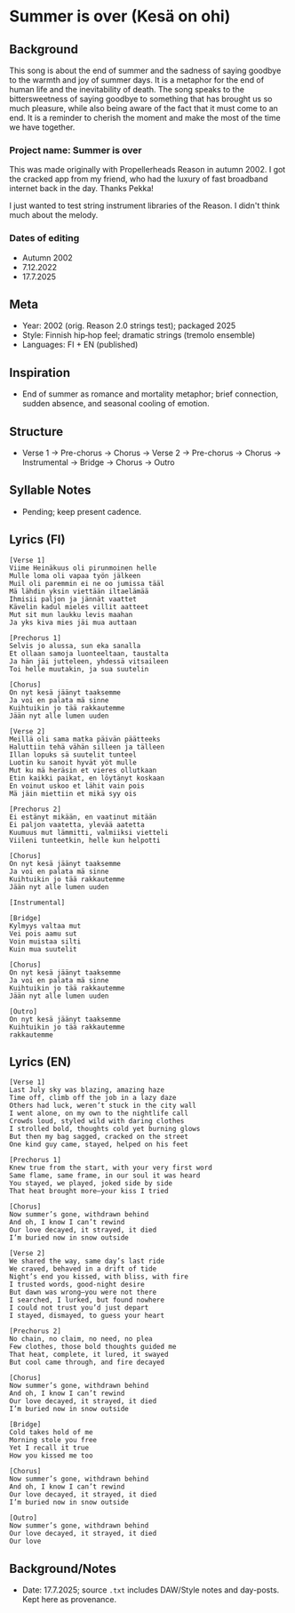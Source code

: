 # Summer is over (Kesä on ohi)

## Background
This song is about the end of summer and the sadness of saying goodbye to the warmth and joy of summer days. It is a metaphor for the end of human life and the inevitability of death. The song speaks to the bittersweetness of saying goodbye to something that has brought us so much pleasure, while also being aware of the fact that it must come to an end. It is a reminder to cherish the moment and make the most of the time we have together.

### Project name: Summer is over

This was made originally with Propellerheads Reason in autumn 2002. I got the cracked app from my friend, who had the luxury of fast broadband internet back in the day. Thanks Pekka!

I just wanted to test string instrument libraries of the Reason. I didn't think much about the melody.

### Dates of editing
- Autumn 2002
- 7.12.2022
- 17.7.2025


## Meta
- Year: 2002 (orig. Reason 2.0 strings test); packaged 2025
- Style: Finnish hip‑hop feel; dramatic strings (tremolo ensemble)
- Languages: FI + EN (published)

## Inspiration
- End of summer as romance and mortality metaphor; brief connection, sudden absence, and seasonal cooling of emotion.

## Structure
- Verse 1 → Pre-chorus → Chorus → Verse 2 → Pre-chorus → Chorus → Instrumental → Bridge → Chorus → Outro

## Syllable Notes
- Pending; keep present cadence.

## Lyrics (FI)
```
[Verse 1]
Viime Heinäkuus oli pirunmoinen helle
Mulle loma oli vapaa työn jälkeen
Muil oli paremmin ei ne oo jumissa tääl
Mä lähdin yksin viettään iltaelämää
Ihmisii paljon ja jännät vaattet
Kävelin kadul mieles villit aatteet
Mut sit mun laukku levis maahan
Ja yks kiva mies jäi mua auttaan

[Prechorus 1]
Selvis jo alussa, sun eka sanalla
Et ollaan samoja luonteeltaan, taustalta
Ja hän jäi jutteleen, yhdessä vitsaileen
Toi helle muutakin, ja sua suutelin

[Chorus]
On nyt kesä jäänyt taaksemme
Ja voi en palata mä sinne
Kuihtuikin jo tää rakkautemme
Jään nyt alle lumen uuden

[Verse 2]
Meillä oli sama matka päivän päätteeks
Haluttiin tehä vähän silleen ja tälleen
Illan lopuks sä suutelit tunteel
Luotin ku sanoit hyvät yöt mulle
Mut ku mä heräsin et vieres ollutkaan
Etin kaikki paikat, en löytänyt koskaan
En voinut uskoo et lähit vain pois
Mä jäin miettiin et mikä syy ois

[Prechorus 2]
Ei estänyt mikään, en vaatinut mitään
Ei paljon vaatetta, ylevää aatetta
Kuumuus mut lämmitti, valmiiksi vietteli
Viileni tunteetkin, helle kun helpotti

[Chorus]
On nyt kesä jäänyt taaksemme
Ja voi en palata mä sinne
Kuihtuikin jo tää rakkautemme
Jään nyt alle lumen uuden

[Instrumental]

[Bridge]
Kylmyys valtaa mut
Vei pois aamu sut
Voin muistaa silti
Kuin mua suutelit

[Chorus]
On nyt kesä jäänyt taaksemme
Ja voi en palata mä sinne
Kuihtuikin jo tää rakkautemme
Jään nyt alle lumen uuden

[Outro]
On nyt kesä jäänyt taaksemme
Kuihtuikin jo tää rakkautemme
rakkautemme
```

## Lyrics (EN)
```
[Verse 1]
Last July sky was blazing, amazing haze
Time off, climb off the job in a lazy daze
Others had luck, weren’t stuck in the city wall
I went alone, on my own to the nightlife call
Crowds loud, styled wild with daring clothes
I strolled bold, thoughts cold yet burning glows
But then my bag sagged, cracked on the street
One kind guy came, stayed, helped on his feet

[Prechorus 1]
Knew true from the start, with your very first word
Same flame, same frame, in our soul it was heard
You stayed, we played, joked side by side
That heat brought more—your kiss I tried

[Chorus]
Now summer’s gone, withdrawn behind
And oh, I know I can’t rewind
Our love decayed, it strayed, it died
I’m buried now in snow outside

[Verse 2]
We shared the way, same day’s last ride
We craved, behaved in a drift of tide
Night’s end you kissed, with bliss, with fire
I trusted words, good-night desire
But dawn was wrong—you were not there
I searched, I lurked, but found nowhere
I could not trust you’d just depart
I stayed, dismayed, to guess your heart

[Prechorus 2]
No chain, no claim, no need, no plea
Few clothes, those bold thoughts guided me
That heat, complete, it lured, it swayed
But cool came through, and fire decayed

[Chorus]
Now summer’s gone, withdrawn behind
And oh, I know I can’t rewind
Our love decayed, it strayed, it died
I’m buried now in snow outside

[Bridge]
Cold takes hold of me
Morning stole you free
Yet I recall it true
How you kissed me too

[Chorus]
Now summer’s gone, withdrawn behind
And oh, I know I can’t rewind
Our love decayed, it strayed, it died
I’m buried now in snow outside

[Outro]
Now summer’s gone, withdrawn behind
Our love decayed, it strayed, it died
Our love
```

## Background/Notes
- Date: 17.7.2025; source `.txt` includes DAW/Style notes and day-posts. Kept here as provenance.
